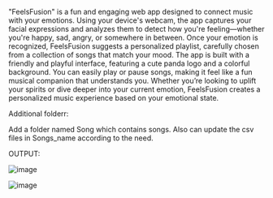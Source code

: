   "FeelsFusion" is a fun and engaging web app designed to connect music with your emotions. Using your device's webcam, the app captures your facial expressions and analyzes them to detect how you're feeling—whether you're happy, sad, angry, or somewhere in between. Once your emotion is recognized, FeelsFusion suggests a personalized playlist, carefully chosen from a collection of songs that match your mood. The app is built with a friendly and playful interface, featuring a cute panda logo and a colorful background. You can easily play or pause songs, making it feel like a fun musical companion that understands you. Whether you’re looking to uplift your spirits or dive deeper into your current emotion, FeelsFusion creates a personalized music experience based on your emotional state.

Additional folderr:

  Add a folder named Song which contains songs. Also can update the csv files in Songs_name according to the need.

OUTPUT:


![image](https://github.com/user-attachments/assets/f8d29709-77ad-4717-90b8-691422dbe012)


![image](https://github.com/user-attachments/assets/bdaa9195-8171-4643-80de-6dea6113e9d8)
